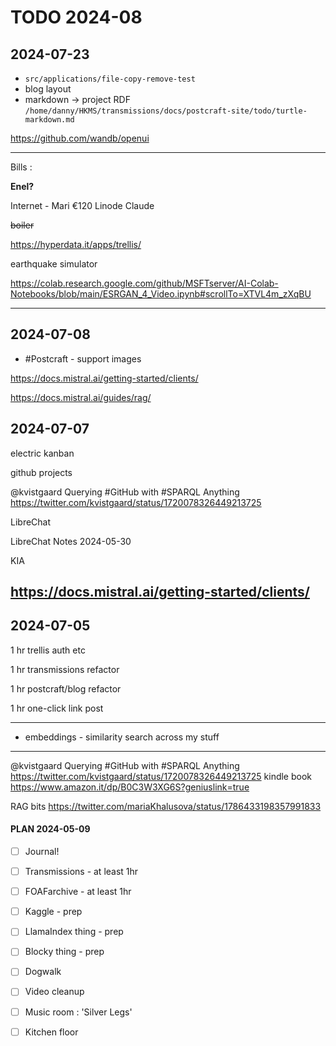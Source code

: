 # TODO 2024-08

## 2024-07-23

- `src/applications/file-copy-remove-test`
- blog layout
- markdown -> project RDF `/home/danny/HKMS/transmissions/docs/postcraft-site/todo/turtle-markdown.md`

https://github.com/wandb/openui

---

Bills :

**Enel?**

Internet - Mari €120
Linode
Claude

~~boiler~~

https://hyperdata.it/apps/trellis/

earthquake simulator

https://colab.research.google.com/github/MSFTserver/AI-Colab-Notebooks/blob/main/ESRGAN_4_Video.ipynb#scrollTo=XTVL4m_zXqBU

---

## 2024-07-08

- #Postcraft - support images

https://docs.mistral.ai/getting-started/clients/

https://docs.mistral.ai/guides/rag/

## 2024-07-07

electric
kanban

github projects

@kvistgaard
Querying #GitHub with #SPARQL Anything
https://twitter.com/kvistgaard/status/1720078326449213725

LibreChat

LibreChat Notes 2024-05-30

KIA

## https://docs.mistral.ai/getting-started/clients/

## 2024-07-05

1 hr trellis auth etc

1 hr transmissions refactor

1 hr postcraft/blog refactor

1 hr one-click link post

---

- embeddings - similarity search across my stuff

---

@kvistgaard
Querying #GitHub with #SPARQL Anything
https://twitter.com/kvistgaard/status/1720078326449213725
kindle book
https://www.amazon.it/dp/B0C3W3XG6S?geniuslink=true

RAG bits
https://twitter.com/mariaKhalusova/status/1786433198357991833

#### PLAN 2024-05-09

- [ ] Journal!

- [ ] Transmissions - at least 1hr
- [ ] FOAFarchive - at least 1hr
- [ ] Kaggle - prep
- [ ] LlamaIndex thing - prep
- [ ] Blocky thing - prep
- [ ] Dogwalk

- [ ] Video cleanup
- [ ] Music room : 'Silver Legs'
- [ ] Kitchen floor
